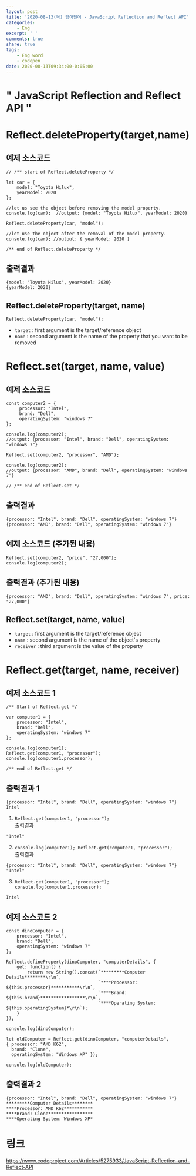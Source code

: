 ```yaml
---
layout: post
title: '2020-08-13(목) 영어단어 - JavaScript Reflection and Reflect API'
categories:
    - Eng
excerpt: ' '
comments: true
share: true
tags:
    - Eng word
    - codepen
date: 2020-08-13T09:34:00-0:05:00
---
```

# " JavaScript Reflection and Reflect API "

# Reflect.deleteProperty(target,name)
## 예제 소스코드
```
// /** start of Reflect.deleteProperty */

let car = {
    model: "Toyota Hilux",
    yearModel: 2020
};

//let us see the object before removing the model property.
console.log(car);  //output: {model: "Toyota Hilux", yearModel: 2020}

Reflect.deleteProperty(car, "model");

//let use the object after the removal of the model property.
console.log(car); //output: { yearModel: 2020 }

/** end of Reflect.deleteProperty */
```

## 출력결과
```
{model: "Toyota Hilux", yearModel: 2020}
{yearModel: 2020}
```

## Reflect.deleteProperty(target, name)
```
Reflect.deleteProperty(car, "model");
```
- `target` : first argument is the target/reference object
- `name` : second argument is the name of the property that you want to be removed

# Reflect.set(target, name, value)
## 예제 소스코드
```
const computer2 = {
     processor: "Intel",
     brand: "Dell",
     operatingSystem: "windows 7"
};

console.log(computer2);
//output: {processor: "Intel", brand: "Dell", operatingSystem: "windows 7"}

Reflect.set(computer2, "processor", "AMD");

console.log(computer2);
//output: {processor: "AMD", brand: "Dell", operatingSystem: "windows 7"}

// /** end of Reflect.set */
```

## 출력결과
```
{processor: "Intel", brand: "Dell", operatingSystem: "windows 7"}
{processor: "AMD", brand: "Dell", operatingSystem: "windows 7"}
```

## 예제 소스코드 (추가된 내용)
```
Reflect.set(computer2, "price", "27,000");
console.log(computer2);
```

## 출력결과 (추가된 내용)
```
{processor: "AMD", brand: "Dell", operatingSystem: "windows 7", price: "27,000"}
```

## Reflect.set(target, name, value)
- `target` : first argument is the target/reference object
- `name` : second argument is the name of the object's property
- `receiver` : third argument is the value of the property

# Reflect.get(target, name, receiver)
## 예제 소스코드 1
```
/** Start of Reflect.get */

var computer1 = {
    processor: "Intel",
    brand: "Dell",
    operatingSystem: "windows 7"
};

console.log(computer1);
Reflect.get(computer1, "processor");
console.log(computer1.processor);

/** end of Reflect.get */
```

## 출력결과 1
```
{processor: "Intel", brand: "Dell", operatingSystem: "windows 7"}
Intel
```

1. `Reflect.get(computer1, "processor");` <br/>
출력결과
```
"Intel"
```

2. `console.log(computer1); Reflect.get(computer1, "processor");`<br/>
출력결과
```
{processor: "Intel", brand: "Dell", operatingSystem: "windows 7"}
"Intel"
```

3. `Reflect.get(computer1, "processor"); console.log(computer1.processor);`<br/>
```
Intel
```

## 예제 소스코드 2
```
const dinoComputer = {
    processor: "Intel",
    brand: "Dell",
    operatingSystem: "windows 7"
};

Reflect.defineProperty(dinoComputer, "computerDetails", {
    get: function() { 
        return new String().concat(`*********Computer Details********\r\n`,
                                   `****Processor: ${this.processor}***********\r\n`,
                                   `****Brand: ${this.brand}*****************\r\n`,
                                   `****Operating System: ${this.operatingSystem}*\r\n`);
    }
});

console.log(dinoComputer);

let oldComputer = Reflect.get(dinoComputer, "computerDetails", 
{ processor: "AMD K62", 
  brand: "Clone", 
  operatingSystem: "Windows XP" });

console.log(oldComputer);
```

## 출력결과 2
```
{processor: "Intel", brand: "Dell", operatingSystem: "windows 7"}
*********Computer Details********
****Processor: AMD K62***********
****Brand: Clone*****************
****Operating System: Windows XP*
```

# 링크
<https://www.codeproject.com/Articles/5275933/JavaScript-Reflection-and-Reflect-API>